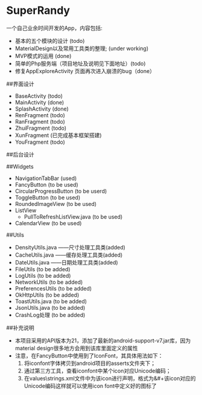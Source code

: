# SuperRandy
一个自己业余时间开发的App，内容包括:

- 基本的五个模块的设计 (todo)
- MaterialDesign以及常用工具类的整理; (under working)
- MVP模式的运用 (done)
- 简单的Php服务端（项目地址及说明见下面地址）(todo)
- 修复AppExploreActivity 页面再次进入崩溃的bug（done）


##界面设计
- BaseActivity (todo)
- MainActivity (done)
- SplashActivity (done)
- RenFragment (todo)
- RanFragment (todo)
- ZhuiFragment (todo)
- XunFragment (已完成基本框架搭建)
- YouFragment (todo)

##后台设计

##Widgets

- NavigationTabBar (used)
- FancyButton (to be used)
- CircularProgressButton (to be userd)
- ToggleButton (to be used)
- RoundedImageView (to be used)
- ListView
    - PullToRefreshListView.java (to be used)
- CalendarView (to be used)

##Utils

- DensityUtils.java ——尺寸处理工具类(added)
- CacheUtils.java ——缓存处理工具类(added)
- DateUtils.java ——日期处理工具类(added)
- FileUtils (to be added)
- LogUtils (to be added)
- NetworkUtils (to be added)
- PreferencesUtils (to be added)
- OkHttpUtils (to be added)
- ToastUtils.java (to be added)
- JsonUtils.java (to be added)
- CrashLog处理 (to be added)

##补充说明
	
- 本项目采用的API版本为21，添加了最新的android-support-v7.jar库，因为material design很多地方会用到该库里面定义的属性
- 注意，在FancyButton中使用到了IconFont，其具体用法如下：
    1. 将iconfont字体拷贝到android项目的asserts文件夹下；
    2. 通过第三方工具，查看iconfont中某个icon对应Unicode编码；
    3. 在values\strings.xml文件中为该icon进行声明，格式为<string name="icon_like">&#+该icon对应的Unicode编码这样就可以使用icon font中定义好的图标了
